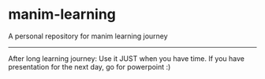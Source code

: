 # manim-learning
A personal repository for manim learning journey

_______

After long learning journey: Use it JUST when you have time. If you have presentation for the next day, go for powerpoint :)